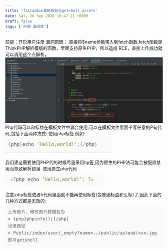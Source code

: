 ```yaml
---
title: 'fastadmin最新版前台getshell.assets'
date: Sat, 26 Sep 2020 10:47:11 +0000
draft: false
tags: ['白阁-漏洞库']
---
```


前提：开启⽤户注册 漏洞原因： 直接将$name参数带⼊到fetch函数,fetch函数是ThinkPHP解析模版的函数，⾥⾯⽀持原⽣PHP，所以造成 RCE，直接上传成功就可以调⽤这个点解析。 [![](./fastadmin最新版前台getshell.assets/wp_editor_md_72ca25f1b0ce3e4238c54ef9675dd3ea.jpg)](./fastadmin最新版前台getshell.assets/wp_editor_md_72ca25f1b0ce3e4238c54ef9675dd3ea.jpg) Php代玛可以和标益在模板⽂件中漏合使⽤,可以在模板⽂件⾥⾯千写任意的P句代码,包括下⾯两种⽅式: 使⽤php标签 例如: [![](./fastadmin最新版前台getshell.assets/wp_editor_md_f48bfecceeb50771968293f3474a730f.jpg)](./fastadmin最新版前台getshell.assets/wp_editor_md_f48bfecceeb50771968293f3474a730f.jpg) 

我们建这需要使⽤PHP代的时候尽量采⽤hp签,因为原⽣的PHP法可能会被配置禁⽤⽽导致解析错误. 使⽤原⽣php代码 [![](./fastadmin最新版前台getshell.assets/wp_editor_md_ad18302ba648c8dcb1713c5e2270cf48.jpg)](./fastadmin最新版前台getshell.assets/wp_editor_md_ad18302ba648c8dcb1713c5e2270cf48.jpg) 

注意:php标签或者h代码⾥⾯就不能再使⽤标签(包普通标盗和么标)了,因此下⾯的⼏种⽅式都是⽆效的; [![](./fastadmin最新版前台getshell.assets/wp_editor_md_852198f8abbd64a68a88dde090bc591f.jpg)](./fastadmin最新版前台getshell.assets/wp_editor_md_852198f8abbd64a68a88dde090bc591f.jpg)